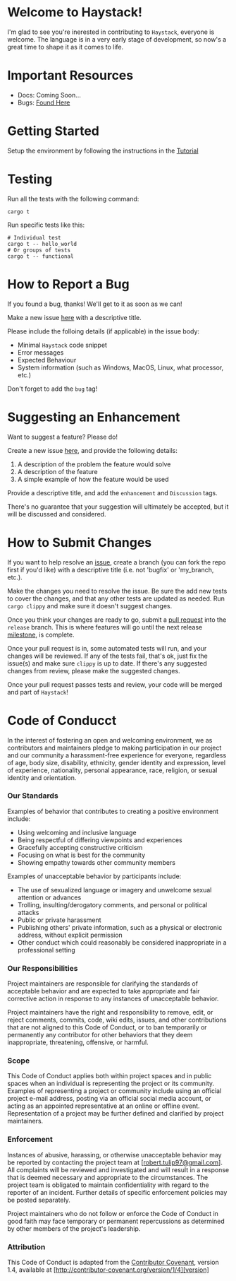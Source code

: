 # Welcome to Haystack!
I'm glad to see you're inerested in contributing to `Haystack`, everyone is welcome. The language is in a very early stage of development, so now's a great time to shape it as it comes to life. 

# Important Resources
 * Docs: Coming Soon...
 * Bugs: [Found Here](https://github.com/rtulip/haystack/issues?q=is%3Aopen+is%3Aissue+label%3Abug) 

# Getting Started
Setup the environment by following the instructions in the [Tutorial](https://www.github.com/rtulip/haystack/wiki/Tutorial)

# Testing
Run all the tests with the following command:
```
cargo t
```

Run specific tests like this:
```
# Individual test
cargo t -- hello_world
# Or groups of tests
cargo t -- functional
```

# How to Report a Bug
If you found a bug, thanks! We'll get to it as soon as we can!

Make a new issue [here](https://www.github.com/rtulip/haystack/issues) with a descriptive title.

Please include the folloing details (if applicable) in the issue body:
 * Minimal `Haystack` code snippet
 * Error messages
 * Expected Behaviour
 * System information (such as Windows, MacOS, Linux, what processor, etc.)

Don't forget to add the `bug` tag!

# Suggesting an Enhancement
Want to suggest a feature? Please do!

Create a new issue [here](https://www.github.com/rtulip/haystack/issues), and provide the following details:

1. A description of the problem the feature would solve
2. A description of the feature
3. A simple example of how the feature would be used

Provide a descriptive title, and add the `enhancement` and `Discussion` tags.

There's no guarantee that your suggestion will ultimately be accepted, but it will be discussed and considered. 

# How to Submit Changes
If you want to help resolve an [issue](https://www.github.com/rtulip/haystack/issues), create a branch (you can fork the repo first if you'd like) with a descriptive title (i.e. not 'bugfix' or 'my_branch, etc.).

Make the changes you need to resolve the issue. Be sure the add new tests to cover the changes, and that any other tests are updated as needed. Run `cargo clippy` and make sure it doesn't suggest changes.

Once you think your changes are ready to go, submit a [pull request](https://github.com/rtulip/haystack/pulls) into the `release` branch. This is where features will go until the next release [milestone](https://github.com/rtulip/haystack/milestones), is complete.

Once your pull request is in, some automated tests will run, and your changes will be reviewed. If any of the tests fail, that's ok, just fix the issue(s) and make sure `clippy` is up to date. If there's any suggested changes from review, please make the suggested changes.

Once your pull request passes tests and review, your code will be merged and part of `Haystack`!

# Code of Conducct
In the interest of fostering an open and welcoming environment, we as
contributors and maintainers pledge to making participation in our project and our community a harassment-free experience for everyone, regardless of age, body size, disability, ethnicity, gender identity and expression, level of experience, nationality, personal appearance, race, religion, or sexual identity and orientation.

### Our Standards
Examples of behavior that contributes to creating a positive environment include:

* Using welcoming and inclusive language
* Being respectful of differing viewpoints and experiences
* Gracefully accepting constructive criticism
* Focusing on what is best for the community
* Showing empathy towards other community members

Examples of unacceptable behavior by participants include:

* The use of sexualized language or imagery and unwelcome sexual attention or advances
* Trolling, insulting/derogatory comments, and personal or political attacks
* Public or private harassment
* Publishing others' private information, such as a physical or electronic address, without explicit permission
* Other conduct which could reasonably be considered inappropriate in a professional setting

### Our Responsibilities

Project maintainers are responsible for clarifying the standards of acceptable behavior and are expected to take appropriate and fair corrective action in response to any instances of unacceptable behavior.

Project maintainers have the right and responsibility to remove, edit, or reject comments, commits, code, wiki edits, issues, and other contributions that are not aligned to this Code of Conduct, or to ban temporarily or permanently any contributor for other behaviors that they deem inappropriate, threatening, offensive, or harmful.

### Scope

This Code of Conduct applies both within project spaces and in public spaces when an individual is representing the project or its community. Examples of representing a project or community include using an official project e-mail address, posting via an official social media account, or acting as an appointed representative at an online or offline event. Representation of a project may be further defined and clarified by project maintainers.

### Enforcement

Instances of abusive, harassing, or otherwise unacceptable behavior may be reported by contacting the project team at [robert.tulip97@gmail.com]. All complaints will be reviewed and investigated and will result in a response that is deemed necessary and appropriate to the circumstances. The project team is obligated to maintain confidentiality with regard to the reporter of an incident.
Further details of specific enforcement policies may be posted separately.

Project maintainers who do not follow or enforce the Code of Conduct in good faith may face temporary or permanent repercussions as determined by other members of the project's leadership.

### Attribution

This Code of Conduct is adapted from the [Contributor Covenant][homepage], version 1.4,
available at [http://contributor-covenant.org/version/1/4][version]

[homepage]: http://contributor-covenant.org
[version]: http://contributor-covenant.org/version/1/4/
